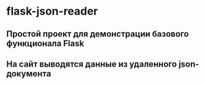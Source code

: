 # flask-json-reader

Простой проект для демонстрации базового функционала Flask
-
На сайт выводятся данные из удаленного json-документа
-
